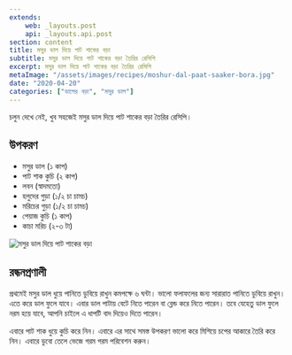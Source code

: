 ```yaml
---
extends:
    web: _layouts.post
    api: _layouts.api.post
section: content
title: মসুর ডাল দিয়ে পাট শাকের বড়া
subtitle: মসুর ডাল দিয়ে পাট শাকের বড়া তৈরির রেসিপি
excerpt: মসুর ডাল দিয়ে পাট শাকের বড়া তৈরির রেসিপি
metaImage: "/assets/images/recipes/moshur-dal-paat-saaker-bora.jpg"
date: "2020-04-20"
categories: ["ডালের বড়া", "মসুর ডাল"]
---
```


চলুন দেখে নেই, খুব সহজেই মসুর ডাল দিয়ে পাট শাকের বড়া তৈরির রেসিপি।

## উপকরণ

- মসুর ডাল (১ কাপ)
- পাট শাক কুচি (২ কাপ)
- লবন (স্বাদমতো)
- হলুদের গুড়া (১/২ চা চামচ)
- মরিচের গুড়া (১/২ চা চামচ)
- পেয়াজ কুচি (১ কাপ)
- কাচা মরিচ (২-৩ টা)

![মসুর ডাল দিয়ে পাট শাকের বড়া](/assets/images/recipes/moshur-dal-paat-saaker-bora.jpg)

## রন্ধনপ্রণালী

প্রথমেই মসুর ডাল ধুয়ে পানিতে ডুবিয়ে রাখুন কমপক্ষে ৬ ঘন্টা। ভালো ফলাফলের জন্য সারারাত পানিতে ডুবিয়ে রাখুন।
এতে করে ডাল ফুলে যাবে। এবার ডাল পাটায় বেটে নিতে পারেন বা ব্লেন্ড করে নিতে পারেন। তবে যেহেতু ডাল ফুলে
নরম হয়ে যাবে, আপনি চাইলে এ ধাপটি বাদ দিয়েও দিতে পারেন।

এবারে পাট শাক ধুয়ে কুচি করে নিন। এবারে এর সাথে সমস্ত উপকরণ ভালো করে মিশিয়ে চপের আকারে তৈরি করে নিন।
এবারে ডুবো তেলে ভেজে গরম গরম পরিবেশন করুন।
